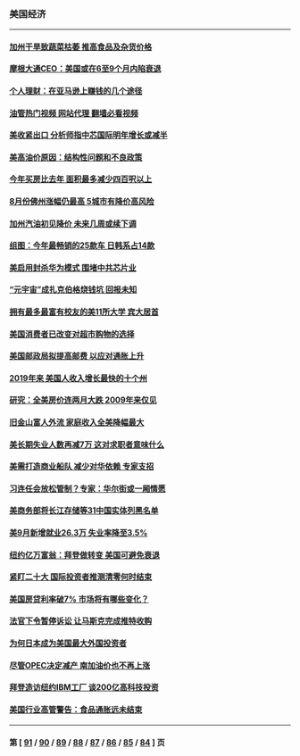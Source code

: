 ### 美国经济
---
#### [加州干旱致蔬菜枯萎 推高食品及杂货价格](../../pages/ncid1078158/n13842766.md?10112045) 
#### [摩根大通CEO：美国或在6至9个月内陷衰退](../../pages/ncid1078158/n13842767.md?10112045) 
#### [个人理财：在亚马逊上赚钱的几个途径](../../pages/ncid1078158/n13842437.md?10112045) 
#### [油管热门视频 网站代理 翻墙必看视频](http://209.222.30.114:81/youtube.html?10112045)
#### [美收紧出口 分析师指中芯国际明年增长或减半](../../pages/ncid1078158/n13842512.md?10112045) 
#### [美高油价原因：结构性问题和不良政策](../../pages/ncid1078158/n13842452.md?10112045) 
#### [今年买房比去年 面积最多减少四百呎以上](../../pages/ncid1078158/n13842215.md?10112045) 
#### [8月份佛州涨幅仍最高 5城市有降价高风险](../../pages/ncid1078158/n13842199.md?10112045) 
#### [加州汽油初见降价 未来几周或续下调](../../pages/ncid1078158/n13842066.md?10112045) 
#### [组图：今年最畅销的25款车 日韩系占14款](../../pages/ncid1078158/n13840579.md?10112045) 
#### [美启用封杀华为模式 围堵中共芯片业](../../pages/ncid1078158/n13841949.md?10112045) 
#### [“元宇宙”成扎克伯格烧钱坑 回报未知](../../pages/ncid1078158/n13841576.md?10112045) 
#### [拥有最多最富有校友的美11所大学 宾大居首](../../pages/ncid1078158/n13841604.md?10112045) 
#### [美国消费者已改变对超市购物的选择](../../pages/ncid1078158/n13841585.md?10112045) 
#### [美国邮政局拟提高邮费 以应对通胀上升](../../pages/ncid1078158/n13841568.md?10112045) 
#### [2019年来 美国人收入增长最快的十个州](../../pages/ncid1078158/n13841563.md?10112045) 
#### [研究：全美房价连两月大跌 2009年来仅见](../../pages/ncid1078158/n13841148.md?10112045) 
#### [旧金山富人外流 家庭收入全美降幅最大](../../pages/ncid1078158/n13841232.md?10112045) 
#### [美长期失业人数再减7万 这对求职者意味什么](../../pages/ncid1078158/n13841090.md?10112045) 
#### [美需打造商业船队 减少对华依赖 专家支招](../../pages/ncid1078158/n13841099.md?10112045) 
#### [习连任会放松管制？专家：华尔街或一厢情愿](../../pages/ncid1078158/n13841005.md?10112045) 
#### [美商务部将长江存储等31中国实体列黑名单](../../pages/ncid1078158/n13841004.md?10112045) 
#### [美9月新增就业26.3万 失业率降至3.5%](../../pages/ncid1078158/n13840974.md?10112045) 
#### [纽约亿万富翁：拜登做转变 美国可避免衰退](../../pages/ncid1078158/n13840921.md?10112045) 
#### [紧盯二十大  国际投资者推测清零何时结束](../../pages/ncid1078158/n13840862.md?10112045) 
#### [美国房贷利率破7% 市场将有哪些变化？](../../pages/ncid1078158/n13840444.md?10112045) 
#### [法官下令暂停诉讼 让马斯克完成推特收购](../../pages/ncid1078158/n13840344.md?10112045) 
#### [为何日本成为美国最大外国投资者](../../pages/ncid1078158/n13840352.md?10112045) 
#### [尽管OPEC决定减产 南加油价也不再上涨](../../pages/ncid1078158/n13840346.md?10112045) 
#### [拜登造访纽约IBM工厂 谈200亿高科技投资](../../pages/ncid1078158/n13840295.md?10112045) 
#### [美国行业高管警告：食品通胀远未结束](../../pages/ncid1078158/n13840115.md?10112045) 

---
#### 第 [ [91](./91.md?10112045) / [90](./90.md?10112045) / [89](./89.md?10112045) / [88](./88.md?10112045) / [87](./87.md?10112045) / [86](./86.md?10112045) / [85](./85.md?10112045) / [84](./84.md?10112045) ] 页
